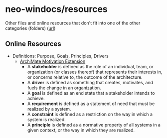 # neo-windocs/resources

Other files and online resources that don't fit into one of the other categories (folders) ([url](https://github.com/mwherman2000/neo-windocs/tree/master/resources))

## Online Resources

* Definitions: Purpose, Goals, Principles, Drivers
  * [ArchiMate Motivation Extension](http://pubs.opengroup.org/architecture/archimate2-doc/chap10.html) 
    * A **stakeholder** is defined as the role of an individual, team, or organization (or classes thereof) that represents their interests in, or concerns relative to, the outcome of the architecture.
    * A **driver** is defined as something that creates, motivates, and fuels the change in an organization.
    * A **goal** is defined as an end state that a stakeholder intends to achieve.
    * A **requirement** is defined as a statement of need that must be realized by a system.
    * A **constraint** is defined as a restriction on the way in which a system is realized.
    * A **principle** is defined as a normative property of all systems in a given context, or the way in which they are realized.
